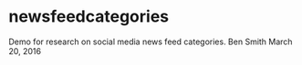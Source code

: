 # newsfeedcategories
Demo for research on social media news feed categories.
Ben Smith
March 20, 2016

